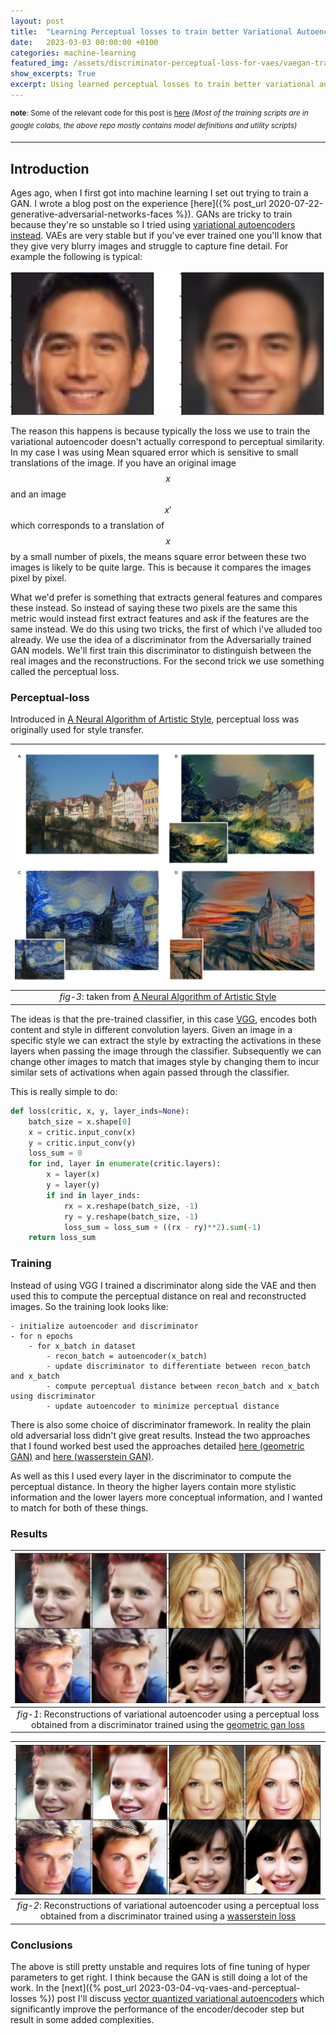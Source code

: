 ```yaml
---
layout: post
title:  "Learning Perceptual losses to train better Variational Autoencoders"
date:   2023-03-03 00:00:00 +0100
categories: machine-learning
featured_img: /assets/discriminator-perceptual-loss-for-vaes/vaegan-training.gif
show_excerpts: True
excerpt: Using learned perceptual losses to train better variational autoencoders
---
```


<sup>__note__: Some of the relevant code for this post is [here](https://github.com/mauicv/vaegan) *(Most of the training scripts are in google colabs, the above repo mostly contains model definitions and utility scripts)*</sup>

___

## Introduction

Ages ago, when I first got into machine learning I set out trying to train a GAN. I wrote a blog post on the experience [here]({% post_url 2020-07-22-generative-adversarial-networks-faces %}). GANs are tricky to train because they're so unstable so I tried using [variational autoencoders instead](https://jaan.io/what-is-variational-autoencoder-vae-tutorial/). VAEs are very stable but if you've ever trained one you'll know that they give very blurry images and struggle to capture fine detail. For example the following is typical:

![vae trained with mse](/assets/discriminator-perceptual-loss-for-vaes/mse-vae.png)

The reason this happens is because typically the loss we use to train the variational autoencoder doesn't actually correspond to perceptual similarity. In my case I was using Mean squared error which is sensitive to small translations of the image. If you have an original image $$x$$ and an image $$x'$$ which corresponds to a translation of $$x$$ by a small number of pixels, the means square error between these two images is likely to be quite large. This is because it compares the images pixel by pixel.

What we'd prefer is something that extracts general features and compares these instead. So instead of saying these two pixels are the same this metric would instead first extract features and ask if the features are the same instead. We do this using two tricks, the first of which i've alluded too already. We use the idea of a discriminator from the Adversarially trained GAN models. We'll first train this discriminator to distinguish between the real images and the reconstructions. For the second trick we use something called the perceptual loss.

### Perceptual-loss

Introduced in [A Neural Algorithm of Artistic Style](https://arxiv.org/abs/1508.06576), perceptual loss was originally used for style transfer.

| ![style-transfer](/assets/discriminator-perceptual-loss-for-vaes/style-transfer.png) | 
|:--:| 
| _fig-3_: taken from [A Neural Algorithm of Artistic Style](https://arxiv.org/abs/1508.06576) |

The ideas is that the pre-trained classifier, in this case [VGG](https://arxiv.org/abs/1409.1556), encodes both content and style in different convolution layers. Given an image in a specific style we can extract the style by extracting the activations in these layers when passing the image through the classifier. Subsequently we can change other images to match that images style by changing them to incur similar sets of activations when again passed through the classifier.

This is really simple to do:

```py
def loss(critic, x, y, layer_inds=None):
    batch_size = x.shape[0]
    x = critic.input_conv(x)
    y = critic.input_conv(y)
    loss_sum = 0
    for ind, layer in enumerate(critic.layers):
        x = layer(x)
        y = layer(y)
        if ind in layer_inds:
            rx = x.reshape(batch_size, -1)
            ry = y.reshape(batch_size, -1)
            loss_sum = loss_sum + ((rx - ry)**2).sum(-1)
    return loss_sum
```

### Training

Instead of using VGG I trained a discriminator along side the VAE and then used this to compute the perceptual distance on real and reconstructed images. So the training look looks like:

```
- initialize autoencoder and discriminator
- for n epochs
    - for x_batch in dataset
        - recon_batch = autoencoder(x_batch)
        - update discriminator to differentiate between recon_batch and x_batch
        - compute perceptual distance between recon_batch and x_batch using discriminator
        - update autoencoder to minimize perceptual distance
```

There is also some choice of discriminator framework. In reality the plain old adversarial loss didn't give great results. Instead the two approaches that I found worked best used the approaches detailed [here (geometric GAN)](https://arxiv.org/pdf/1705.02894.pdf) and [here (wasserstein GAN)](https://arxiv.org/pdf/1701.07875.pdf).

As well as this I used every layer in the discriminator to compute the perceptual distance. In theory the higher layers contain more stylistic information and the lower layers more conceptual information, and I wanted to match for both of these things.

### Results

| ![reconstructions-1](/assets/discriminator-perceptual-loss-for-vaes/vaegan-reconstructions.png) | 
|:--:| 
| _fig-1_: Reconstructions of variational autoencoder using a perceptual loss obtained from a discriminator trained using the [geometric gan loss](https://arxiv.org/pdf/1705.02894.pdf) | 

| ![reconstructions-2](/assets/discriminator-perceptual-loss-for-vaes/vaegan-reconstructions-2.png) | 
|:--:| 
| _fig-2_: Reconstructions of variational autoencoder using a perceptual loss obtained from a discriminator trained using a [wasserstein loss](https://arxiv.org/pdf/1701.07875.pdf) |


### Conclusions

The above is still pretty unstable and requires lots of fine tuning of hyper parameters to get right. I think because the GAN is still doing a lot of the work. In the [next]({% post_url 2023-03-04-vq-vaes-and-perceptual-losses %}) post I'll discuss [vector quantized variational autoencoders](https://arxiv.org/abs/1711.00937) which significantly improve the performance of the encoder/decoder step but result in some added complexities.
